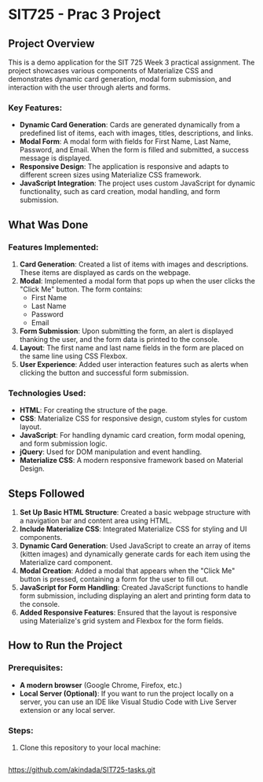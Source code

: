 # SIT725 - Prac 3 Project

## Project Overview

This is a demo application for the SIT 725 Week 3 practical assignment. The project showcases various components of Materialize CSS and demonstrates dynamic card generation, modal form submission, 
and interaction with the user through alerts and forms. 

### Key Features:
- **Dynamic Card Generation**: Cards are generated dynamically from a predefined list of items, each with images, titles, descriptions, and links.
- **Modal Form**: A modal form with fields for First Name, Last Name, Password, and Email. When the form is filled and submitted, a success message is displayed.
- **Responsive Design**: The application is responsive and adapts to different screen sizes using Materialize CSS framework.
- **JavaScript Integration**: The project uses custom JavaScript for dynamic functionality, such as card creation, modal handling, and form submission.

## What Was Done

### Features Implemented:
1. **Card Generation**: Created a list of items with images and descriptions. These items are displayed as cards on the webpage.
2. **Modal**: Implemented a modal form that pops up when the user clicks the "Click Me" button. The form contains:
   - First Name
   - Last Name
   - Password
   - Email
3. **Form Submission**: Upon submitting the form, an alert is displayed thanking the user, and the form data is printed to the console.
4. **Layout**: The first name and last name fields in the form are placed on the same line using CSS Flexbox.
5. **User Experience**: Added user interaction features such as alerts when clicking the button and successful form submission.

### Technologies Used:
- **HTML**: For creating the structure of the page.
- **CSS**: Materialize CSS for responsive design, custom styles for custom layout.
- **JavaScript**: For handling dynamic card creation, form modal opening, and form submission logic.
- **jQuery**: Used for DOM manipulation and event handling.
- **Materialize CSS**: A modern responsive framework based on Material Design.

## Steps Followed

1. **Set Up Basic HTML Structure**: Created a basic webpage structure with a navigation bar and content area using HTML.
2. **Include Materialize CSS**: Integrated Materialize CSS for styling and UI components.
3. **Dynamic Card Generation**: Used JavaScript to create an array of items (kitten images) and dynamically generate cards for each item using the Materialize card component.
4. **Modal Creation**: Added a modal that appears when the "Click Me" button is pressed, containing a form for the user to fill out.
5. **JavaScript for Form Handling**: Created JavaScript functions to handle form submission, including displaying an alert and printing form data to the console.
6. **Added Responsive Features**: Ensured that the layout is responsive using Materialize's grid system and Flexbox for the form fields.

## How to Run the Project

### Prerequisites:
- **A modern browser** (Google Chrome, Firefox, etc.)
- **Local Server (Optional)**: If you want to run the project locally on a server, you can use an IDE like Visual Studio Code with Live Server extension or any local server.

### Steps:
1. Clone this repository to your local machine:
   ```bash
https://github.com/akindada/SIT725-tasks.git
